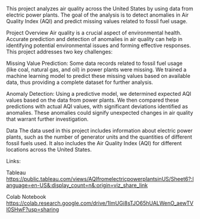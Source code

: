 This project analyzes air quality across the United States by using data from electric power plants. The goal of the analysis is to detect anomalies in Air Quality Index (AQI) and predict missing values related to fossil fuel usage.

Project Overview
Air quality is a crucial aspect of environmental health. Accurate prediction and detection of anomalies in air quality can help in identifying potential environmental issues and forming effective responses. This project addresses two key challenges:

Missing Value Prediction: Some data records related to fossil fuel usage (like coal, natural gas, and oil) in power plants were missing. We trained a machine learning model to predict these missing values based on available data, thus providing a complete dataset for further analysis.

Anomaly Detection: Using a predictive model, we determined expected AQI values based on the data from power plants. We then compared these predictions with actual AQI values, with significant deviations identified as anomalies. These anomalies could signify unexpected changes in air quality that warrant further investigation.

Data
The data used in this project includes information about electric power plants, such as the number of generator units and the quantities of different fossil fuels used. It also includes the Air Quality Index (AQI) for different locations across the United States.

Links:

Tableau https://public.tableau.com/views/AQIfromelectricpowerplantsinUS/Sheet6?:language=en-US&:display_count=n&:origin=viz_share_link

Colab Notebook https://colab.research.google.com/drive/1ImUGi8sTJO65hUALWenO_aewTVI0SHwF?usp=sharing


